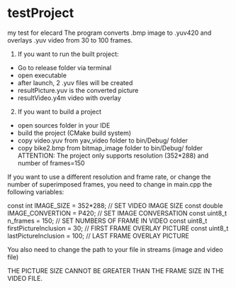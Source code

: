 # testProject
my test for elecard
The program converts .bmp image to .yuv420 and overlays .yuv video from 30 to 100 frames.

1) If you want to run the built project:
- Go to release folder via terminal
- open executable
- after launch, 2 .yuv files will be created
- resultPicture.yuv is the converted picture
- resultVideo.y4m video with overlay

2) If you want to build a project
- open sources folder in your IDE
- build the project (CMake build system)
- copy video.yuv from yav_video folder to bin/Debug/ folder
- copy bike2.bmp from bitmap_image folder to bin/Debug/ folder
ATTENTION:
The project only supports resolution (352*288) and number of frames=150

If you want to use a different resolution and frame rate, or
change the number of superimposed frames, you need to change in main.cpp
the following variables:

const int IMAGE_SIZE = 352*288; // SET VIDEO IMAGE SIZE
const double IMAGE_CONVERTION = P420; // SET IMAGE CONVERSATION
const uint8_t n_frames = 150; // SET NUMBERS OF FRAME IN VIDEO
const uint8_t firstPictureInclusion = 30; // FIRST FRAME OVERLAY PICTURE
        const uint8_t lastPictureInclusion = 100; // LAST FRAME OVERLAY PICTURE

You also need to change the path to your file in streams (image and video file)

THE PICTURE SIZE CANNOT BE GREATER THAN THE FRAME SIZE IN THE VIDEO FILE.

